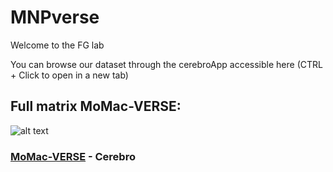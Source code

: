 # MNPverse
Welcome to the FG lab

You can browse our dataset through the cerebroApp accessible here (CTRL + Click to open in a new tab)

## Full matrix MoMac-VERSE: 
![alt text](https://i.ibb.co/TkmYMRS/Mo-Macverse.jpg)



### [MoMac-VERSE](http://macroverse.gustaveroussy.fr/) - Cerebro
